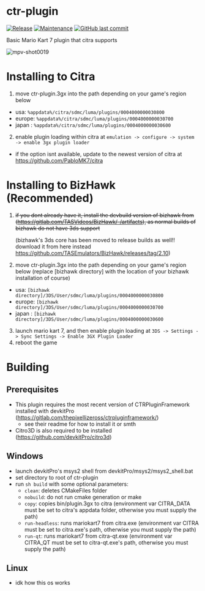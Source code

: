 # ctr-plugin
[![Release](https://badgen.net/github/release/raicool/ctr-plugin)](https://github.com/raicool/ctr-plugin/releases)
[![Maintenance](https://img.shields.io/badge/Maintained%3F-yes-green.svg)](https://github.com/raicool/ctr-plugin/graphs/commit-activity)
[![GitHub last commit](https://badgen.net/github/last-commit/raicool/ctr-plugin/main)](https://github.com/raicool/ctr-plugin/commits/main)

Basic Mario Kart 7 plugin that citra supports

![mpv-shot0019](https://i.imgur.com/iFsXWDD.jpeg)

# Installing to Citra
1. move ctr-plugin.3gx into the path depending on your game's region below
- usa: `%appdata%/citra/sdmc/luma/plugins/0004000000030800`
- europe: `%appdata%/citra/sdmc/luma/plugins/0004000000030700`
- japan : `%appdata%/citra/sdmc/luma/plugins/0004000000030600`
2. enable plugin loading within citra at `emulation -> configure -> system -> enable 3gx plugin loader`
- if the option isnt available, update to the newest version of citra at https://github.com/PabloMK7/citra

# Installing to BizHawk (Recommended)
1. ~~if you dont already have it, install the devbuild version of bizhawk from (https://gitlab.com/TASVideos/BizHawk/-/artifacts), as normal builds of bizhawk do not have 3ds support~~

   (bizhawk's 3ds core has been moved to release builds as well!! download it from here instead https://github.com/TASEmulators/BizHawk/releases/tag/2.10)
2. move ctr-plugin.3gx into the path depending on your game's region below (replace [bizhawk directory] with the location of your bizhawk installation of course)
- usa: `[bizhawk directory]/3DS/User/sdmc/luma/plugins/0004000000030800`
- europe: `[bizhawk directory]/3DS/User/sdmc/luma/plugins/0004000000030700`
- japan : `[bizhawk directory]/3DS/User/sdmc/luma/plugins/0004000000030600`
3. launch mario kart 7, and then enable plugin loading at `3DS -> Settings -> Sync Settings -> Enable 3GX Plugin Loader`
4. reboot the game

# Building
## Prerequisites 
  - This plugin requires the most recent version of CTRPluginFramework installed with devkitPro (https://gitlab.com/thepixellizeross/ctrpluginframework/)
    - see their readme for how to install it or smth
  - Citro3D is also required to be installed (https://github.com/devkitPro/citro3d)
## Windows
  - launch devkitPro's msys2 shell from devkitPro/msys2/msys2_shell.bat
  - set directory to root of ctr-plugin
  - run `sh build` with some optional parameters:
    - `clean`: deletes CMakeFiles folder
    - `nobuild`: do not run cmake generation or make
    - `copy`: copies bin/plugin.3gx to citra (environment var CITRA_DATA must be set to citra's appdata folder, otherwise you must supply the path)
    - `run-headless`: runs mariokart7 from citra.exe (environment var CITRA must be set to citra.exe's path, otherwise you must supply the path)
    - `run-qt`: runs mariokart7 from citra-qt.exe (environment var CITRA_QT must be set to citra-qt.exe's path, otherwise you must supply the path)
	
## Linux
  - idk how this os works
